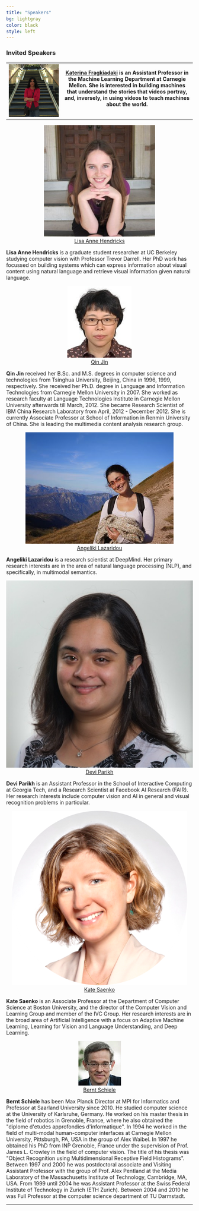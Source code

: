 ```yaml
---
title: "Speakers"
bg: lightgray 
color: black
style: left
---
```


### Invited Speakers

<table style="width:100%">
  <col align="left">
  <col align="left">
  <tr>
        <th>
            <div class="author" align="center">
            <a href="https://www.cs.cmu.edu/~katef/" target="_blank">
                <div class="authorphoto"><img src="./assets/authors/katerina.png"></div>
            </a>
            </div>
        </th>
        <th valign="top">
            <div class="authorbio">
            <p> <a href="https://www.cs.cmu.edu/~katef/" target="_blank"><strong>Katerina Fragkiadaki</strong></a> is an Assistant Professor in the Machine Learning Department at Carnegie Mellon. She is interested in building machines that understand the stories that videos portray, and, inversely, in using videos to teach machines about the world.
            </p>
            </div>
        </th>
   </tr>
</table>

<div class="author" align="center">
    <a href="https://people.eecs.berkeley.edu/~lisa_anne/" target="_blank">
      <div class="authorphoto"><img src="./assets/authors/lisaResized.jpg"></div>
      <div>Lisa Anne Hendricks</div>
    </a>
</div>
<div class="authorbio">
    <p> <strong>Lisa Anne Hendricks</strong> is a graduate student researcher at UC Berkeley studying computer vision with Professor Trevor Darrell. Her PhD work has focussed on building systems which can express information about visual content using natural language and retrieve visual information given natural language. 
    </p>
</div>


<div class="author" align="center">
    <a href="http://www.cs.cmu.edu/~qjin/" target="_blank">
      <div class="authorphoto"><img src="./assets/authors/qinResized.jpg"></div>
      <div>Qin Jin</div>
    </a>
</div>
<div class="authorbio">
    <p> <strong>Qin Jin</strong> received her B.Sc. and M.S. degrees in computer science and technologies from Tsinghua University, Beijing, China in 1996, 1999, respectively. She received her Ph.D. degree in Language and Information Technologies from Carnegie Mellon University in 2007. She worked as research faculty at Language Technologies Institute in Carnegie Mellon University afterwards till March, 2012. She became Research Scientist of IBM China Research Laboratory from April, 2012 - December 2012. She is currently Associate Professor at School of Information in Renmin University of China. She is leading the multimedia content analysis research group. 
    </p>
</div>


<div class="author" align="center">
    <a href="http://angelikilazaridou.github.io" target="_blank">
      <div class="authorphoto"><img src="./assets/authors/angeliki.jpg"></div>
      <div>Angeliki Lazaridou</div>
    </a>
</div>
<div class="authorbio">
    <p> <strong>Angeliki Lazaridou</strong> is a research scientist at DeepMind. Her primary research interests are in the area of natural language processing (NLP), and specifically, in multimodal semantics.  
    </p>
</div>


<div class="author" align="center">
    <a href="https://www.cc.gatech.edu/~parikh/bio.html" target="_blank">
      <div class="authorphoto"><img src="./assets/authors/devi.jpg"></div>
      <div>Devi Parikh</div>
    </a>
</div>
<div class="authorbio">
    <p> <strong>Devi Parikh</strong> is an Assistant Professor in the School of Interactive Computing at Georgia Tech, and a Research Scientist at Facebook AI Research (FAIR). Her research interests include computer vision and AI in general and visual recognition problems in particular.
    </p>
</div>


<div class="author" align="center">
    <a href="https://www.bu.edu/cs/profiles/kate-saenko/" target="_blank">
      <div class="authorphoto"><img src="./assets/authors/kate.png"></div>
      <div>Kate Saenko</div>
    </a>
</div>
<div class="authorbio">
    <p> <strong>Kate Saenko</strong> is an Associate Professor at the Department of Computer Science at Boston University, and the director of the Computer Vision and Learning Group and member of the IVC Group. Her research interests are in the broad area of Artificial Intelligence with a focus on Adaptive Machine Learning, Learning for Vision and Language Understanding, and Deep Learning.
    </p>
</div>


<div class="author" align="center">
    <a href="https://www.mpi-inf.mpg.de/departments/computer-vision-and-multimodal-computing/people/bernt-schiele/" target="_blank">
      <div class="authorphoto"><img src="./assets/authors/berntResized.jpg"></div>
      <div>Bernt Schiele</div>
    </a>
</div>
<div class="authorbio">
    <p> <strong>Bernt Schiele</strong> has been Max Planck Director at MPI for Informatics and Professor at Saarland University since 2010. He studied computer science at the University of Karlsruhe, Germany. He worked on his master thesis in the field of robotics in Grenoble, France, where he also obtained the "diplome d'etudes approfondies d'informatique". In 1994 he worked in the field of multi-modal human-computer interfaces at Carnegie Mellon University, Pittsburgh, PA, USA in the group of Alex Waibel. In 1997 he obtained his PhD from INP Grenoble, France under the supervision of Prof. James L. Crowley in the field of computer vision. The title of his thesis was "Object Recognition using Multidimensional Receptive Field Histograms". Between 1997 and 2000 he was postdoctoral associate and Visiting Assistant Professor with the group of Prof. Alex Pentland at the Media Laboratory of the Massachusetts Institute of Technology, Cambridge, MA, USA. From 1999 until 2004 he was Assistant Professor at the Swiss Federal Institute of Technology in Zurich (ETH Zurich). Between 2004 and 2010 he was Full Professor at the computer science department of TU Darmstadt.
    </p>
</div>

* * *
